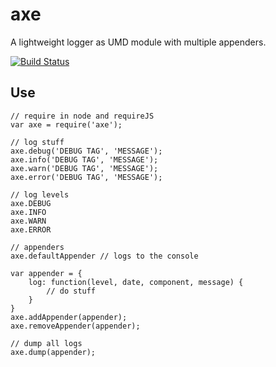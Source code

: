 # axe

A lightweight logger as UMD module with multiple appenders.

[![Build Status](https://travis-ci.org/whiteout-io/axe.svg?branch=master)](https://travis-ci.org/whiteout-io/axe)

## Use

    // require in node and requireJS
    var axe = require('axe');

    // log stuff
    axe.debug('DEBUG TAG', 'MESSAGE');
    axe.info('DEBUG TAG', 'MESSAGE');
    axe.warn('DEBUG TAG', 'MESSAGE');
    axe.error('DEBUG TAG', 'MESSAGE');

    // log levels
    axe.DEBUG
    axe.INFO
    axe.WARN
    axe.ERROR

    // appenders
    axe.defaultAppender // logs to the console

    var appender = {
        log: function(level, date, component, message) {
            // do stuff
        }
    }    
    axe.addAppender(appender);
    axe.removeAppender(appender);

    // dump all logs
    axe.dump(appender);
